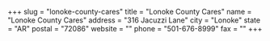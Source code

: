 +++
slug = "lonoke-county-cares"
title = "Lonoke County Cares"
name = "Lonoke County Cares"
address = "316 Jacuzzi Lane"
city = "Lonoke"
state = "AR"
postal = "72086"
website = ""
phone = "501-676-8999"
fax = ""
+++
